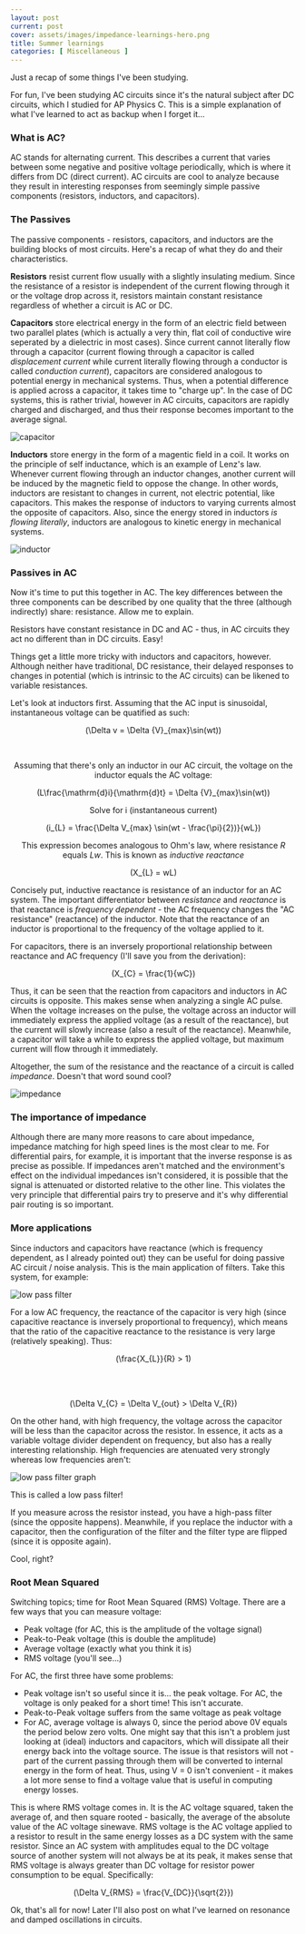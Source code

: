 ```yaml
---
layout: post
current: post
cover: assets/images/impedance-learnings-hero.png
title: Summer learnings
categories: [ Miscellaneous ]
---
```


Just a recap of some things I've been studying.

For fun, I've been studying AC circuits since it's the natural subject after DC circuits, which I studied for AP Physics C. This is a simple explanation of what I've learned to act as backup when I forget it...

### What is AC?

AC stands for alternating current. This describes a current that varies between some negative and positive voltage periodically, which is where it differs from DC (direct current). AC circuits are cool to analyze because they result in interesting responses from seemingly simple passive components (resistors, inductors, and capacitors).

### The Passives

The passive components - resistors, capacitors, and inductors are the building blocks of most circuits. Here's a recap of what they do and their characteristics.

__Resistors__ resist current flow usually with a slightly insulating medium. Since the resistance of a resistor is independent of the current flowing through it or the voltage drop across it, resistors maintain constant resistance regardless of whether a circuit is AC or DC. 

__Capacitors__ store electrical energy in the form of an electric field between two parallel plates (which is actually a very thin, flat coil of conductive wire seperated by a dielectric in most cases). Since current cannot literally flow through a capacitor (current flowing through a capacitor is called _displacement current_ while current literally flowing through a conductor is called _conduction current_), capacitors are considered analogous to potential energy in mechanical systems. Thus, when a potential difference is applied across a capacitor, it takes time to "charge up". In the case of DC systems, this is rather trivial, however in AC circuits, capacitors are rapidly charged and discharged, and thus their response becomes important to the average signal. 

![capacitor](https://media.discordapp.net/attachments/881969144814256200/1000130378679472258/rc-rc2.gif)

__Inductors__ store energy in the form of a magentic field in a coil. It works on the principle of self inductance, which is an example of Lenz's law. Whenever current flowing through an inductor changes, another current will be induced by the magnetic field to oppose the change. In other words, inductors are resistant to changes in current, not electric potential, like capacitors. This makes the response of inductors to varying currents almost the opposite of capacitors. Also, since the energy stored in inductors _is flowing literally_, inductors are analogous to kinetic energy in mechanical systems. 

![inductor](https://media.discordapp.net/attachments/881969144814256200/1000133149285683231/unknown.png)

### Passives in AC

Now it's time to put this together in AC. The key differences between the three components can be described by one quality that the three (although indirectly) share: resistance. Allow me to explain.

Resistors have constant resistance in DC and AC - thus, in AC circuits they act no different than in DC circuits. Easy!

Things get a little more tricky with inductors and capacitors, however. Although neither have traditional, DC resistance, their delayed responses to changes in potential (which is intrinsic to the AC circuits) can be likened to variable resistances. 

Let's look at inductors first. Assuming that the AC input is sinusoidal, instantaneous voltage can be quatified as such:

<html>
<center>

\(\Delta v = \Delta {V}_{max}\sin(wt)\)

<br>

<p> Assuming that there's only an inductor in our AC circuit, the voltage on the inductor equals the AC voltage:</p>

\(L\frac{\mathrm{d}i}{\mathrm{d}t} = \Delta {V}_{max}\sin(wt)\)

<p>Solve for i (instantaneous current)</p>

\(i_{L} = \frac{\Delta V_{max} \sin(wt - \frac{\pi}{2})}{wL}\)

<p>This expression becomes analogous to Ohm's law, where resistance <i>R</i> equals <i>Lw</i>. This is known as <i>inductive reactance</i></p>

\(X_{L} = wL\)

</center>
</html>

Concisely put, inductive reactance is resistance of an inductor for an AC system. The important differentiator between _resistance_ and _reactance_ is that reactance is _frequency dependent_ - the AC frequency changes the "AC resistance" (reactance) of the inductor. Note that the reactance of an inductor is proportional to the frequency of the voltage applied to it.

For capacitors, there is an inversely proportional relationship between reactance and AC frequency (I'll save you from the derivation):

<html>
<center>

\(X_{C} = \frac{1}{wC}\)

</center>
</html>

Thus, it can be seen that the reaction from capacitors and inductors in AC circuits is opposite. This makes sense when analyzing a single AC pulse. When the voltage increases on the pulse, the voltage across an inductor will immediately express the applied voltage (as a result of the reactance), but the current will slowly increase (also a result of the reactance). Meanwhile, a capacitor will take a while to express the applied voltage, but maximum current will flow through it immediately. 

Altogether, the sum of the resistance and the reactance of a circuit is called _impedance_. Doesn't that word sound cool?

![impedance](https://media.discordapp.net/attachments/881969144814256200/1000162236809085011/Screen_Shot_2022-07-22_at_3.07.33_PM.png)

### The importance of impedance

Although there are many more reasons to care about impedance, impedance matching for high speed lines is the most clear to me. For differential pairs, for example, it is important that the inverse response is as precise as possible. If impedances aren't matched and the environment's effect on the individual impedances isn't considered, it is possible that the signal is attenuated or distorted relative to the other line. This violates the very principle that differential pairs try to preserve and it's why differential pair routing is so important.

### More applications

Since inductors and capacitors have reactance (which is frequency dependent, as I already pointed out) they can be useful for doing passive AC circuit / noise analysis. This is the main application of filters. Take this system, for example:

![low pass filter](https://media.discordapp.net/attachments/881969144814256200/1000160774959927307/fil5.gif)

For a low AC frequency, the reactance of the capacitor is very high (since capacitive reactance is inversely proportional to frequency), which means that the ratio of the capacitive reactance to the resistance is very large (relatively speaking). Thus:

<html>
<center>

\(\frac{X_{L}}{R} > 1\)

<br>
<br>

\(\Delta V_{C} = \Delta V_{out} > \Delta V_{R}\)

</center>
</html>

On the other hand, with high frequency, the voltage across the capacitor will be less than the capacitor across the resistor. In essence, it acts as a variable voltage divider dependent on frequency, but also has a really interesting relationship. High frequencies are atenuated very strongly whereas low frequencies aren't:

![low pass filter graph](https://media.discordapp.net/attachments/881969144814256200/1000164490496708628/unknown.png)

This is called a low pass filter!

If you measure across the resistor instead, you have a high-pass filter (since the opposite happens). Meanwhile, if you replace the inductor with a capacitor, then the configuration of the filter and the filter type are flipped (since it is opposite again).

Cool, right?


### Root Mean Squared

Switching topics; time for Root Mean Squared (RMS) Voltage. There are a few ways that you can measure voltage:
- Peak voltage (for AC, this is the amplitude of the voltage signal)
- Peak-to-Peak voltage (this is double the amplitude)
- Average voltage (exactly what you think it is)
- RMS voltage (you'll see...)

For AC, the first three have some problems:

- Peak voltage isn't so useful since it is... the peak voltage. For AC, the voltage is only peaked for a short time! This isn't accurate.
- Peak-to-Peak voltage suffers from the same voltage as peak voltage
- For AC, average voltage is always 0, since the period above 0V equals the period below zero volts. One might say that this isn't a problem just looking at (ideal) inductors and capacitors, which will dissipate all their energy back into the voltage source. The issue is that resistors will not - part of the current passing through them will be converted to internal energy in the form of heat. Thus, using V = 0 isn't convenient - it makes a lot more sense to find a voltage value that is useful in computing energy losses. 

This is where RMS voltage comes in. It is the AC voltage squared, taken the average of, and then square rooted - basically, the average of the absolute value of the AC voltage sinewave. RMS voltage is the AC voltage applied to a resistor to result in the same energy losses as a DC system with the same resistor. Since an AC system with amplitudes equal to the DC voltage source of another system will not always be at its peak, it makes sense that RMS voltage is always greater than DC voltage for resistor power consumption to be equal. Specifically:

<html>
<center>

\(\Delta V_{RMS} = \frac{V_{DC}}{\sqrt{2}}\)

</center>
</html>

Ok, that's all for now! Later I'll also post on what I've learned on resonance and damped oscillations in circuits.